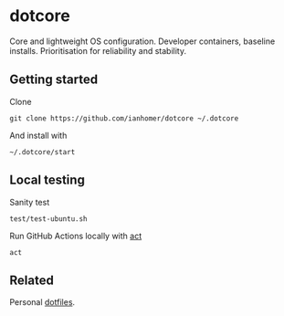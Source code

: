 # dotcore

Core and lightweight OS configuration. Developer containers, baseline installs. Prioritisation for reliability and stability.

## Getting started

Clone

    git clone https://github.com/ianhomer/dotcore ~/.dotcore

And install with

    ~/.dotcore/start

## Local testing

Sanity test

    test/test-ubuntu.sh

Run GitHub Actions locally with [act](https://nektosact.com/usage/index.html)

    act

## Related

Personal [dotfiles](https://github.com/ianhomer/dotfiles).

